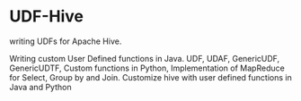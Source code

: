 # UDF-Hive
writing UDFs for Apache Hive. 

Writing custom User Defined functions in Java. UDF, UDAF, GenericUDF, GenericUDTF,  Custom functions in Python,  Implementation of MapReduce for Select, Group by and Join.
Customize hive with user defined functions in Java and Python
